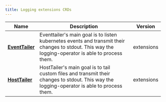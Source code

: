 ```yaml
---
title: Logging extensions CRDs
---
```


| Name | Description | Version |
|---|---|---|
| **[EventTailer](eventtailer_types/)** | Eventtailer's main goal is to listen kubernetes events and transmit their changes to stdout. This way the logging-operator is able to process them. | extensions |
| **[HostTailer](hosttailer_types/)** | HostTailer's main goal is to tail custom files and transmit their changes to stdout. This way the logging-operator is able to process them. | extensions |
